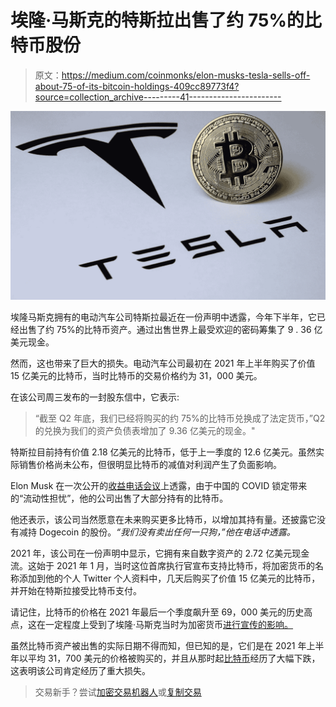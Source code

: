 # 埃隆·马斯克的特斯拉出售了约 75%的比特币股份

> 原文：<https://medium.com/coinmonks/elon-musks-tesla-sells-off-about-75-of-its-bitcoin-holdings-409cc89773f4?source=collection_archive---------41----------------------->

![](img/4537af77739a012ecf79b60ed92c9ed0.png)

埃隆马斯克拥有的电动汽车公司特斯拉最近在一份声明中透露，今年下半年，它已经出售了约 75%的比特币资产。通过出售世界上最受欢迎的密码筹集了 9 . 36 亿美元现金。

然而，这也带来了巨大的损失。电动汽车公司最初在 2021 年上半年购买了价值 15 亿美元的比特币，当时比特币的交易价格约为 31，000 美元。

在该公司周三发布的一封股东信中，它表示:

> “截至 Q2 年底，我们已经将购买的约 75%的比特币兑换成了法定货币，”Q2 的兑换为我们的资产负债表增加了 9.36 亿美元的现金。"

特斯拉目前持有价值 2.18 亿美元的比特币，低于上一季度的 12.6 亿美元。虽然实际销售价格尚未公布，但很明显比特币的减值对利润产生了负面影响。

Elon Musk 在一次公开的[收益电话会议](https://www.youtube.com/watch?v=kwpYe1Empwo)上透露，由于中国的 COVID 锁定带来的“流动性担忧”，他的公司出售了大部分持有的比特币。

他还表示，该公司当然愿意在未来购买更多比特币，以增加其持有量。还披露它没有减持 Dogecoin 的股份。*“我们没有卖出任何一只狗，”他在电话中透露。*

2021 年，该公司在一份声明中显示，它拥有来自数字资产的 2.72 亿美元现金流。这始于 2021 年 1 月，当时这位首席执行官宣布支持比特币，将加密货币的名称添加到他的个人 Twitter 个人资料中，几天后购买了价值 15 亿美元的比特币，并开始在特斯拉接受比特币支付。

请记住，比特币的价格在 2021 年最后一个季度飙升至 69，000 美元的历史高点，这在一定程度上受到了埃隆·马斯克当时为加密货币[进行宣传的影响。](https://36crypto.com/cryptocurrency/)

虽然比特币资产被出售的实际日期不得而知，但已知的是，它们是在 2021 年上半年以平均 31，700 美元的价格被购买的，并且从那时起[比特币](https://36crypto.com/bitcoin/)经历了大幅下跌，这表明该公司肯定经历了重大损失。

> 交易新手？尝试[加密交易机器人](/coinmonks/crypto-trading-bot-c2ffce8acb2a)或[复制交易](/coinmonks/top-10-crypto-copy-trading-platforms-for-beginners-d0c37c7d698c)